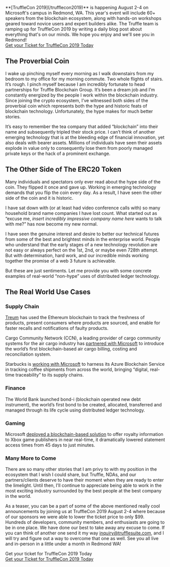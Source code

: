 <div class="post-trufflecon-box mb-5">
  **[TruffleCon 2019](/trufflecon2019)** is happening August 2-4 on Microsoft's campus in Redmond, WA. This year's event will include 60+ speakers from the blockchain ecosystem, along with hands-on workshops geared toward novice users and expert builders alike. The Truffle team is ramping up for TruffleCon 2019 by writing a daily blog post about everything that's on our minds. We hope you enjoy and we'll see you in Redmond!

  <div class="text-center">
    <a class="btn btn-truffle mt-3" href="/trufflecon2019">Get your Ticket for TruffleCon 2019 Today</a>
  </div>
</div>

## The Proverbial Coin

I wake up pinching myself every morning as I walk downstairs from my bedroom to my office for my morning commute. Two whole flights of stairs. It’s rough. I pinch myself because I am incredibly fortunate to head partnerships for Truffle Blockchain Group. It’s been a dream job and I’m constantly energized by the people I work within the blockchain industry. Since joining the crypto ecosystem, I’ve witnessed both sides of the proverbial coin which represents both the hype and historic feats of blockchain technology. Unfortunately, the hype makes for much better stories.

It’s easy to remember the tea company that added “blockchain” into their name and subsequently tripled their stock price. I can’t think of another emerging technology that is at the bleeding edge of financial innovation, yet also deals with bearer assets. Millions of individuals have seen their assets explode in value only to consequently lose them from poorly managed private keys or the hack of a prominent exchange.

## The Other Side of The ERC20 Token

Many individuals and spectators only ever read about the hype side of the coin. They flipped it once and gave up. Working in emerging technology demands that you flip the coin every day. As a result, I have seen the other side of the coin and it is historic.

I have sat down with (or at least had video conference calls with) so many household brand name companies I have lost count. What started out as “excuse me, *insert incredibly impressive company name here* wants to talk with me?” has now become my new normal.

I have seen the genuine interest and desire to better our technical futures from some of the best and brightest minds in the enterprise world. People who understand that the early stages of a new technology revolution are not easy or always perfect on the 1st, 2nd, or maybe even 728th attempt. But with determination, hard work, and our incredible minds working together the promise of a web 3 future is achievable.

But these are just sentiments. Let me provide you with some concrete examples of real-world “non-hype” uses of distributed ledger technology.

## The Real World Use Cases

### Supply Chain

[Treum](https://treum.io/) has used the Ethereum blockchain to track the freshness of products, present consumers where products are sourced, and enable for faster recalls and notifications of faulty products.

Cargo Community Network (CCN), a leading provider of cargo community systems for the air cargo industry has [partnered with Microsoft](https://news.microsoft.com/en-sg/2019/03/13/cargo-community-network-partners-with-microsoft-to-launch-the-worlds-first-blockchain-air-cargo-billing-costing-and-reconciliation-system/?ocid=AID725565_TWITTER_oo_spl100000480864708) to introduce the world’s first blockchain-based air cargo billing, costing and reconciliation system.

Starbucks is [working with Microsoft](https://news.microsoft.com/transform/starbucks-turns-to-technology-to-brew-up-a-more-personal-connection-with-its-customers/) to harness its Azure Blockchain Service in tracking coffee shipments from across the world, bringing “digital, real-time traceability” to its supply chains.

### Finance

The World Bank launched bond-i (blockchain operated new debt instrument), the world’s first bond to be created, allocated, transferred and managed through its life cycle using distributed ledger technology.

### Gaming

Microsoft [deployed a blockchain-based solution](https://customers.microsoft.com/en-us/story/microsoft-financial-operations-professional-services-azure) to offer royalty information to Xbox game publishers in near real-time, it dramatically lowered statement access times from 45 days to just minutes.

### Many More to Come

There are so many other stories that I am privy to with my position in the ecosystem that I wish I could share, but Truffle, NDAs, and our partners/clients deserve to have their moment when they are ready to enter the limelight. Until then, I’ll continue to appreciate being able to work in the most exciting industry surrounded by the best people at the best company in the world.

As a teaser, you can be a part of some of the above mentioned really cool announcements by joining us at TruffleCon 2019 August 2-4 where because of our sponsors we were able to lower the ticket price to only $99. Hundreds of developers, community members, and enthusiasts are going to be in one place. We have done our best to take away any excuse to come. If you can think of another one send it my way inquiry@trufflesuite.com, and I will try and figure out a way to overcome that one as well. See you all live and in-person in a little under a month in Redmond WA!

<div class="post-trufflecon-box mt-5 text-center">
  Get your ticket for TruffleCon 2019 Today

  <div class="mt-3">
    <a class="btn btn-truffle" href="/trufflecon2019">Get your Ticket for TruffleCon 2019 Today</a>
  </div>
</div>
